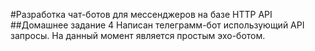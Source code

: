 #Разработка чат-ботов для мессенджеров на базе HTTP API
##Домашнее задание 4
Написан телеграмм-бот использующий API запросы. На данный момент является простым эхо-ботом.
